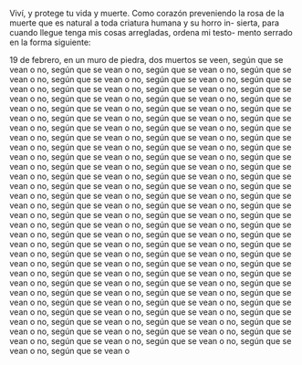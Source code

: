 Viví, y protege tu vida y muerte. Como corazón preveniendo la rosa de la muerte que es natural a toda criatura humana y su horro in- sierta, para cuando llegue tenga mis cosas arregladas, ordena mi testo- mento serrado en la forma siguiente:

19 de febrero, en un muro de piedra, dos muertos se veen, según que se vean o no, según que se vean o no, según que se vean o no, según que se vean o no, según que se vean o no, según que se vean o no, según que se vean o no, según que se vean o no, según que se vean o no, según que se vean o no, según que se vean o no, según que se vean o no, según que se vean o no, según que se vean o no, según que se vean o no, según que se vean o no, según que se vean o no, según que se vean o no, según que se vean o no, según que se vean o no, según que se vean o no, según que se vean o no, según que se vean o no, según que se vean o no, según que se vean o no, según que se vean o no, según que se vean o no, según que se vean o no, según que se vean o no, según que se vean o no, según que se vean o no, según que se vean o no, según que se vean o no, según que se vean o no, según que se vean o no, según que se vean o no, según que se vean o no, según que se vean o no, según que se vean o no, según que se vean o no, según que se vean o no, según que se vean o no, según que se vean o no, según que se vean o no, según que se vean o no, según que se vean o no, según que se vean o no, según que se vean o no, según que se vean o no, según que se vean o no, según que se vean o no, según que se vean o no, según que se vean o no, según que se vean o no, según que se vean o no, según que se vean o no, según que se vean o no, según que se vean o no, según que se vean o no, según que se vean o no, según que se vean o no, según que se vean o no, según que se vean o no, según que se vean o no, según que se vean o no, según que se vean o no, según que se vean o no, según que se vean o no, según que se vean o no, según que se vean o no, según que se vean o no, según que se vean o no, según que se vean o no, según que se vean o no, según que se vean o no, según que se vean o no, según que se vean o no, según que se vean o no, según que se vean o no, según que se vean o no, según que se vean o no, según que se vean o no, según que se vean o no, según que se vean o no, según que se vean o no, según que se vean o no, según que se vean o no, según que se vean o no, según que se vean o